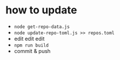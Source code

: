 # how to update

* `node get-repo-data.js`
* `node update-repo-toml.js >> repos.toml`
* edit edit edit
* `npm run build`
* commit & push